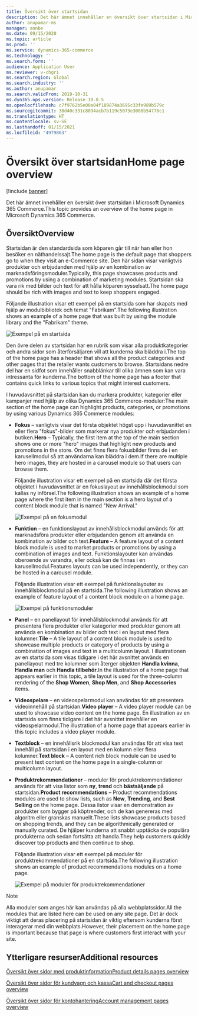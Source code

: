 ```yaml
---
title: Översikt över startsidan
description: Det här ämnet innehåller en översikt över startsidan i Microsoft Dynamics 365 Commerce.
author: anupamar-ms
manager: annbe
ms.date: 09/15/2020
ms.topic: article
ms.prod: ''
ms.service: dynamics-365-commerce
ms.technology: ''
ms.search.form: ''
audience: Application User
ms.reviewer: v-chgri
ms.search.region: Global
ms.search.industry: ''
ms.author: anupamar
ms.search.validFrom: 2019-10-31
ms.dyn365.ops.version: Release 10.0.5
ms.openlocfilehash: c7f9762b5e00a04f189874a3695c33fe989b579c
ms.sourcegitcommit: 38d40c331c8894acb7b119c5073e3088b54776c1
ms.translationtype: HT
ms.contentlocale: sv-SE
ms.lasthandoff: 01/15/2021
ms.locfileid: "4979863"
---
```

# <a name="home-page-overview"></a><span data-ttu-id="a1ac7-103">Översikt över startsidan</span><span class="sxs-lookup"><span data-stu-id="a1ac7-103">Home page overview</span></span>

[!include [banner](includes/banner.md)]

<span data-ttu-id="a1ac7-104">Det här ämnet innehåller en översikt över startsidan i Microsoft Dynamics 365 Commerce.</span><span class="sxs-lookup"><span data-stu-id="a1ac7-104">This topic provides an overview of the home page in Microsoft Dynamics 365 Commerce.</span></span>

## <a name="overview"></a><span data-ttu-id="a1ac7-105">Översikt</span><span class="sxs-lookup"><span data-stu-id="a1ac7-105">Overview</span></span>

<span data-ttu-id="a1ac7-106">Startsidan är den standardsida som köparen går till när han eller hon besöker en näthandelssajt.</span><span class="sxs-lookup"><span data-stu-id="a1ac7-106">The home page is the default page that shoppers go to when they visit an e-Commerce site.</span></span> <span data-ttu-id="a1ac7-107">Den här sidan visar vanligtvis produkter och erbjudanden med hjälp av en kombination av marknadsföringsmoduler.</span><span class="sxs-lookup"><span data-stu-id="a1ac7-107">Typically, this page showcases products and promotions by using a combination of marketing modules.</span></span> <span data-ttu-id="a1ac7-108">Startsidan ska vara rik med bilder och text för att hålla köparen sysselsatt.</span><span class="sxs-lookup"><span data-stu-id="a1ac7-108">The home page should be rich with images and text to keep shoppers engaged.</span></span>

<span data-ttu-id="a1ac7-109">Följande illustration visar ett exempel på en startsida som har skapats med hjälp av modulbibliotek och temat "Fabrikam".</span><span class="sxs-lookup"><span data-stu-id="a1ac7-109">The following illustration shows an example of a home page that was built by using the module library and the "Fabrikam" theme.</span></span>

![Exempel på en startsida](./media/Homepage2.PNG)

<span data-ttu-id="a1ac7-111">Den övre delen av startsidan har en rubrik som visar alla produktkategorier och andra sidor som återförsäljaren vill att kunderna ska bläddra i.</span><span class="sxs-lookup"><span data-stu-id="a1ac7-111">The top of the home page has a header that shows all the product categories and other pages that the retailer wants customers to browse.</span></span> <span data-ttu-id="a1ac7-112">Startsidans nedre del har en sidfot som innehåller snabblänkar till olika ämnen som kan vara intressanta för kunderna.</span><span class="sxs-lookup"><span data-stu-id="a1ac7-112">The bottom of the home page has a footer that contains quick links to various topics that might interest customers.</span></span>

<span data-ttu-id="a1ac7-113">I huvudavsnittet på startsidan kan du markera produkter, kategorier eller kampanjer med hjälp av olika Dynamics 365 Commerce-moduler:</span><span class="sxs-lookup"><span data-stu-id="a1ac7-113">The main section of the home page can highlight products, categories, or promotions by using various Dynamics 365 Commerce modules:</span></span>

- <span data-ttu-id="a1ac7-114">**Fokus** – vanligtvis visar det första objektet högst upp i huvudavsnittet en eller flera "fokus"-bilder som markerar nya produkter och erbjudanden i butiken.</span><span class="sxs-lookup"><span data-stu-id="a1ac7-114">**Hero** – Typically, the first item at the top of the main section shows one or more "hero" images that highlight new products and promotions in the store.</span></span> <span data-ttu-id="a1ac7-115">Om det finns flera fokusbilder finns de i en karusellmodul så att användarna kan bläddra i dem.</span><span class="sxs-lookup"><span data-stu-id="a1ac7-115">If there are multiple hero images, they are hosted in a carousel module so that users can browse them.</span></span>

    <span data-ttu-id="a1ac7-116">Följande illustration visar ett exempel på en startsida där det första objektet i huvudavsnittet är en fokuslayout av innehållsblockmodul som kallas ny införsel.</span><span class="sxs-lookup"><span data-stu-id="a1ac7-116">The following illustration shows an example of a home page where the first item in the main section is a hero layout of a content block module that is named "New Arrival."</span></span>

    ![Exempel på en fokusmodul](./media/Hero.PNG)

- <span data-ttu-id="a1ac7-118">**Funktion** – en funktionslayout av innehållsblockmodul används för att marknadsföra produkter eller erbjudanden genom att använda en kombination av bilder och text.</span><span class="sxs-lookup"><span data-stu-id="a1ac7-118">**Feature** – A feature layout of a content block module is used to market products or promotions by using a combination of images and text.</span></span> <span data-ttu-id="a1ac7-119">Funktionslayouter kan användas oberoende av varandra, eller också kan de finnas i en karusellmodul.</span><span class="sxs-lookup"><span data-stu-id="a1ac7-119">Features layouts can be used independently, or they can be hosted in a carousel module.</span></span>

    <span data-ttu-id="a1ac7-120">Följande illustration visar ett exempel på funktionslayouter av innehållsblockmodul på en startsida.</span><span class="sxs-lookup"><span data-stu-id="a1ac7-120">The following illustration shows an example of feature layout of a content block module on a home page.</span></span>

    ![Exempel på funktionsmoduler](./media/Feature.PNG)

- <span data-ttu-id="a1ac7-122">**Panel** – en panellayout för innehållsblockmodul används för att presentera flera produkter eller kategorier med produkter genom att använda en kombination av bilder och text i en layout med flera kolumner.</span><span class="sxs-lookup"><span data-stu-id="a1ac7-122">**Tile** – A tile layout of a content block module is used to showcase multiple products or category of products by using a combination of images and text in a multicolumn layout.</span></span> <span data-ttu-id="a1ac7-123">I illustrationen av en startsida som visas tidigare i det här avsnittet används en panellayout med tre kolumner som återger objekten **Handla kvinna**, **Handla man** och **Handla tillbehör**.</span><span class="sxs-lookup"><span data-stu-id="a1ac7-123">In the illustration of a home page that appears earlier in this topic, a tile  layout is used for the three-column rendering of the **Shop Women**, **Shop Men**, and **Shop Accessories** items.</span></span>
- <span data-ttu-id="a1ac7-124">**Videospelare** – en videospelarmodul kan användas för att presentera videoinnehåll på startsidan.</span><span class="sxs-lookup"><span data-stu-id="a1ac7-124">**Video player** – A video player module can be used to showcase video content on the home page.</span></span> <span data-ttu-id="a1ac7-125">En illustration av en startsida som finns tidigare i det här avsnittet innehåller en videospelarmodul.</span><span class="sxs-lookup"><span data-stu-id="a1ac7-125">The illustration of a home page that appears earlier in this topic includes a video player module.</span></span>
- <span data-ttu-id="a1ac7-126">**Textblock** – en innehållsrik blockmodul kan användas för att visa text innehåll på startsidan i en layout med en kolumn eller flera kolumner.</span><span class="sxs-lookup"><span data-stu-id="a1ac7-126">**Text block** – A content rich block module can be used to present text content on the home page in a single-column or multicolumn layout.</span></span>
- <span data-ttu-id="a1ac7-127">**Produktrekommendationer** – moduler för produktrekommendationer används för att visa listor som **ny**, **trend** och **bästsäljande** på startsidan.</span><span class="sxs-lookup"><span data-stu-id="a1ac7-127">**Product recommendations** – Product recommendations modules are used to show lists, such as **New**, **Trending**, and **Best Selling** on the home page.</span></span> <span data-ttu-id="a1ac7-128">Dessa listor visar en demonstration av produkter som bygger på köptrender, och de kan genereras med algoritm eller granskas manuellt.</span><span class="sxs-lookup"><span data-stu-id="a1ac7-128">These lists showcase products based on shopping trends, and they can be algorithmically generated or manually curated.</span></span> <span data-ttu-id="a1ac7-129">De hjälper kunderna att snabbt upptäcka de populära produkterna och sedan fortsätta att handla.</span><span class="sxs-lookup"><span data-stu-id="a1ac7-129">They help customers quickly discover top products and then continue to shop.</span></span>

    <span data-ttu-id="a1ac7-130">Följande illustration visar ett exempel på moduler för produktrekommendationer på en startsida.</span><span class="sxs-lookup"><span data-stu-id="a1ac7-130">The following illustration shows an example of product recommendations modules on a home page.</span></span>

    ![Exempel på moduler för produktrekommendationer](./media/Recommendations.PNG)

> [!NOTE]
> <span data-ttu-id="a1ac7-132">Alla moduler som anges här kan användas på alla webbplatssidor.</span><span class="sxs-lookup"><span data-stu-id="a1ac7-132">All the modules that are listed here can be used on any site page.</span></span> <span data-ttu-id="a1ac7-133">Det är dock viktigt att deras placering på startsidan är viktig eftersom kunderna först interagerar med din webbplats.</span><span class="sxs-lookup"><span data-stu-id="a1ac7-133">However, their placement on the home page is important because that page is where customers first interact with your site.</span></span>

## <a name="additional-resources"></a><span data-ttu-id="a1ac7-134">Ytterligare resurser</span><span class="sxs-lookup"><span data-stu-id="a1ac7-134">Additional resources</span></span>

[<span data-ttu-id="a1ac7-135">Översikt över sidor med produktinformation</span><span class="sxs-lookup"><span data-stu-id="a1ac7-135">Product details pages overview</span></span>](quick-tour-pdp.md)

[<span data-ttu-id="a1ac7-136">Översikt över sidor för kundvagn och kassa</span><span class="sxs-lookup"><span data-stu-id="a1ac7-136">Cart and checkout pages overview</span></span>](quick-tour-cart-checkout.md)

[<span data-ttu-id="a1ac7-137">Översikt över sidor för kontohantering</span><span class="sxs-lookup"><span data-stu-id="a1ac7-137">Account management pages overview</span></span>](quick-tour-account-management.md)
